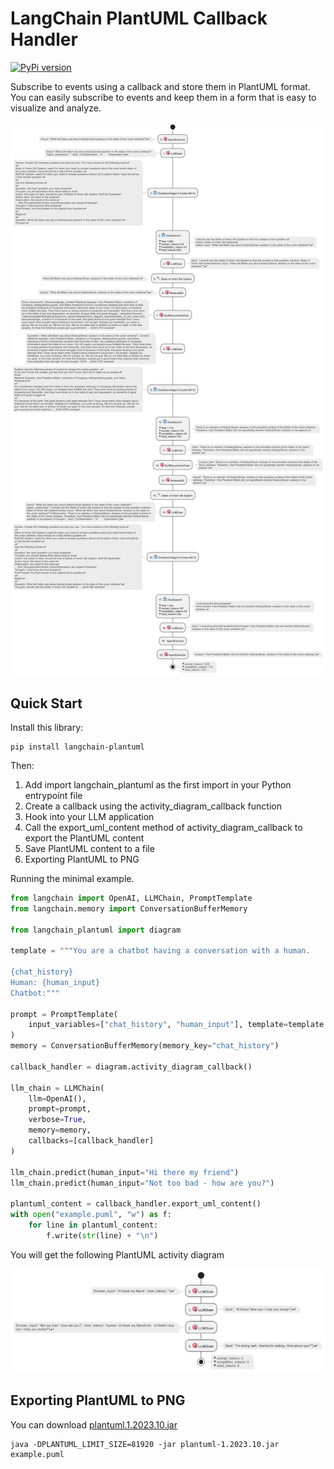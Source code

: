 # LangChain PlantUML Callback Handler

[![PyPi version](https://img.shields.io/pypi/v/langchain-plantuml.svg)](https://pypi.org/project/langchain-plantuml/)

Subscribe to events using a callback and store them in PlantUML format. You can easily subscribe to events and keep them in a form that is easy to visualize and analyze.

![](screenshot/scene_agent.png)

## Quick Start

Install this library:

```shell
pip install langchain-plantuml
```

Then:

1. Add import langchain_plantuml as the first import in your Python entrypoint file
2. Create a callback using the activity_diagram_callback function
3. Hook into your LLM application
4. Call the export_uml_content method of activity_diagram_callback to export the PlantUML content
5. Save PlantUML content to a file
6. Exporting PlantUML to PNG

Running the minimal example.

```python
from langchain import OpenAI, LLMChain, PromptTemplate
from langchain.memory import ConversationBufferMemory

from langchain_plantuml import diagram

template = """You are a chatbot having a conversation with a human.

{chat_history}
Human: {human_input}
Chatbot:"""

prompt = PromptTemplate(
    input_variables=["chat_history", "human_input"], template=template
)
memory = ConversationBufferMemory(memory_key="chat_history")

callback_handler = diagram.activity_diagram_callback()

llm_chain = LLMChain(
    llm=OpenAI(),
    prompt=prompt,
    verbose=True,
    memory=memory,
    callbacks=[callback_handler]
)

llm_chain.predict(human_input="Hi there my friend")
llm_chain.predict(human_input="Not too bad - how are you?")

plantuml_content = callback_handler.export_uml_content()
with open("example.puml", "w") as f:
    for line in plantuml_content:
        f.write(str(line) + "\n")
```

You will get the following PlantUML activity diagram

![](screenshot/example.png)

## Exporting PlantUML to PNG

You can download [plantuml.1.2023.10.jar](https://github.com/plantuml/plantuml/releases/download/v1.2023.10/plantuml-1.2023.10.jar)

```shell
java -DPLANTUML_LIMIT_SIZE=81920 -jar plantuml-1.2023.10.jar example.puml
```

